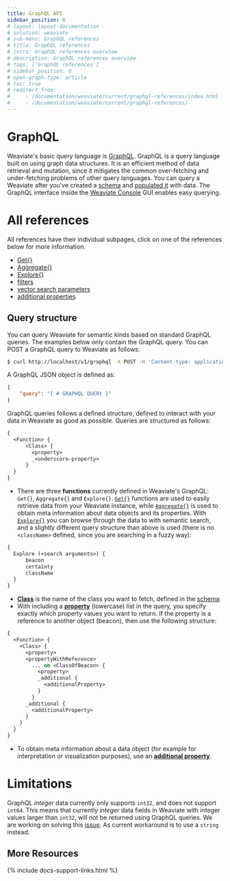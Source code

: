 ```yaml
---
title: GraphQL API
sidebar_position: 0
# layout: layout-documentation
# solution: weaviate
# sub-menu: GraphQL references
# title: GraphQL references
# intro: GraphQL references overview
# description: GraphQL references overview
# tags: ['GraphQL references']
# sidebar_position: 0
# open-graph-type: article
# toc: true
# redirect_from:
#     - /documentation/weaviate/current/graphql-references/index.html
#     - /documentation/weaviate/current/graphql-references/
---
```


# GraphQL 

Weaviate's basic query language is [GraphQL](https://graphql.org/). GraphQL is a query language built on using graph data structures. It is an efficient method of data retrieval and mutation, since it mitigates the common over-fetching and under-fetching problems of other query languages. You can query a Weaviate after you've created a [schema](../tutorials/how-to-create-a-schema.html) and [populated it](../tutorials/how-to-import-data.html) with data. The GraphQL interface inside the [Weaviate Console](https://console.semi.technology/) GUI enables easy querying.

# All references

All references have their individual subpages, click on one of the references below for more information.

- [Get{}](get.html)
- [Aggregate{}](aggregate.html)
- [Explore{}](explore.html)
- [filters](filters.html)
- [vector search parameters](vector-search-parameters.html)
- [additional properties](additional-properties.html)

## Query structure

You can query Weaviate for semantic kinds based on standard GraphQL queries. The examples below only contain the GraphQL query. You can POST a GraphQL query to Weaviate as follows:

```bash
$ curl http://localhost/v1/graphql -X POST -H 'Content-type: application/json' -d '{GraphQL query}'
```

A GraphQL JSON object is defined as:

```json
{
    "query": "{ # GRAPHQL QUERY }"
}
```

GraphQL queries follows a defined structure, defined to interact with your data in Weaviate as good as possible. Queries are structured as follows:


```graphql
{
  <Function> {
      <Class> {
        <property>
        _<underscore-property>
      }
  }
}
```

- There are three **functions** currently defined in Weaviate's GraphQL: `Get{}`, `Aggregate{}` and `Explore{}`. [`Get{}`](get.html) functions are used to easily retrieve data from your Weaviate instance, while [`Aggregate{}`](aggregate.html) is used to obtain meta information about data objects and its properties. With [`Explore{}`](explore.html) you can browse through the data to with semantic search, and a slightly different query structure than above is used (there is no `<className>` defined, since you are searching in a fuzzy way):

```graphql
{
  Explore (<search arguments>) {
      beacon
      certainty
      className
  }
}
```

- [**Class**](../more-resources/glossary.html) is the name of the class you want to fetch, defined in the [schema](../restful-api-references/schema.html).
- With including a [**property**](../more-resources/glossary.html) (lowercase) list in the query, you specify exactly which property values you want to return. If the property is a reference to another object (beacon), then use the following structure:

```graphql
{
  <Function> {
    <Class> {
      <property>
      <propertyWithReference>
        ... on <ClassOfBeacon> {
          <property>
          _additional {
            <additionalProperty>
          }
        }
      _additional {
        <additionalProperty>
      }
    }
  }
}
```

- To obtain meta information about a data object (for example for interpretation or visualization purposes), use an [**additional property**](additional-properties.html). 

# Limitations

GraphQL _integer_ data currently only supports `int32`, and does not support `int64`. This means that currently _integer_ data fields in Weaviate with integer values larger than `int32`, will not be returned using GraphQL queries. We are working on solving this [issue](https://github.com/semi-technologies/weaviate/issues/1563). As current workaround is to use a `string` instead.

## More Resources

{% include docs-support-links.html %}